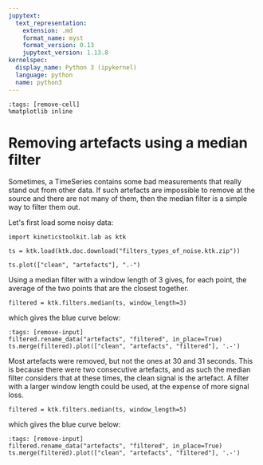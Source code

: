 ```yaml
---
jupytext:
  text_representation:
    extension: .md
    format_name: myst
    format_version: 0.13
    jupytext_version: 1.13.8
kernelspec:
  display_name: Python 3 (ipykernel)
  language: python
  name: python3
---
```


```{code-cell} ipython3
:tags: [remove-cell]
%matplotlib inline
```

# Removing artefacts using a median filter

Sometimes, a TimeSeries contains some bad measurements that really stand out from other data. If such artefacts are impossible to remove at the source and there are not many of them, then the median filter is a simple way to filter them out.

Let's first load some noisy data:

```{code-cell} ipython3
import kineticstoolkit.lab as ktk

ts = ktk.load(ktk.doc.download("filters_types_of_noise.ktk.zip"))

ts.plot(["clean", "artefacts"], ".-")
```

Using a median filter with a window length of 3 gives, for each point, the average of the two points that are the closest together.

```{code-cell} ipython3
filtered = ktk.filters.median(ts, window_length=3)
```

which gives the blue curve below:

```{code-cell} ipython3
:tags: [remove-input]
filtered.rename_data("artefacts", "filtered", in_place=True)
ts.merge(filtered).plot(["clean", "artefacts", "filtered"], '.-')
```

Most artefacts were removed, but not the ones at 30 and 31 seconds. This is because there were two consecutive artefacts, and as such the median filter considers that at these times, the clean signal is the artefact. A filter with a larger window length could be used, at the expense of more signal loss.

```{code-cell} ipython3
filtered = ktk.filters.median(ts, window_length=5)
```

which gives the blue curve below:

```{code-cell} ipython3
:tags: [remove-input]
filtered.rename_data("artefacts", "filtered", in_place=True)
ts.merge(filtered).plot(["clean", "artefacts", "filtered"], '.-')
```
